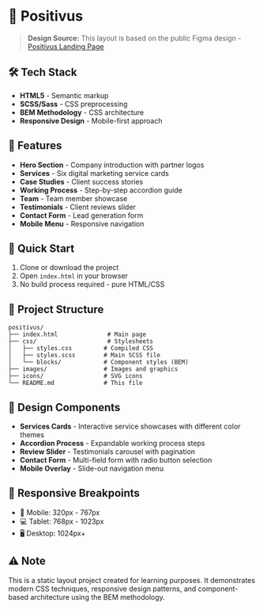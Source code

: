 # 🎯 Positivus

> **Design Source:** This layout is based on the public Figma design - [Positivus Landing Page](https://www.figma.com/community/file/1230604708032389430/positivus-landing-page-design)

## 🛠️ Tech Stack

- **HTML5** - Semantic markup
- **SCSS/Sass** - CSS preprocessing
- **BEM Methodology** - CSS architecture
- **Responsive Design** - Mobile-first approach

## 📱 Features

- **Hero Section** - Company introduction with partner logos
- **Services** - Six digital marketing service cards
- **Case Studies** - Client success stories
- **Working Process** - Step-by-step accordion guide
- **Team** - Team member showcase
- **Testimonials** - Client reviews slider
- **Contact Form** - Lead generation form
- **Mobile Menu** - Responsive navigation

## 🚀 Quick Start

1. Clone or download the project
2. Open `index.html` in your browser
3. No build process required - pure HTML/CSS

## 📁 Project Structure

```
positivus/
├── index.html              # Main page
├── css/                    # Stylesheets
│   ├── styles.css         # Compiled CSS
│   ├── styles.scss        # Main SCSS file
│   └── blocks/            # Component styles (BEM)
├── images/                # Images and graphics
├── icons/                 # SVG icons
└── README.md              # This file
```

## 🎨 Design Components

- **Services Cards** - Interactive service showcases with different color themes
- **Accordion Process** - Expandable working process steps
- **Review Slider** - Testimonials carousel with pagination
- **Contact Form** - Multi-field form with radio button selection
- **Mobile Overlay** - Slide-out navigation menu

## 📱 Responsive Breakpoints

- 📱 Mobile: 320px - 767px
- 💻 Tablet: 768px - 1023px
- 🖥️ Desktop: 1024px+

## ⚠️ Note

This is a static layout project created for learning purposes. It demonstrates modern CSS techniques, responsive design patterns, and component-based architecture using the BEM methodology.
